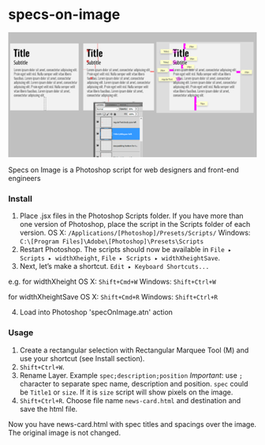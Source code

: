 # specs-on-image

<img src="description.png" title="specs on image">

Specs on Image is a Photoshop script for web designers and front-end engineers

### Install
1. Place .jsx files in the Photoshop Scripts folder. If you have more than one version of Photoshop, place the script in the Scripts folder of each version.
OS X: `/Applications/[Photoshop]/Presets/Scripts/`
Windows: `C:\[Program Files]\Adobe\[Photoshop]\Presets\Scripts`
2. Restart Photoshop. The scripts should now be available in 
`File ▸ Scripts ▸ widthXheight`,
`File ▸ Scripts ▸ widthXheightSave`.
3. Next, let’s make a shortcut. `Edit ▸ Keyboard Shortcuts...`

e.g.
for widthXheight
OS X: `Shift+Cmd+W`
Windows: `Shift+Ctrl+W`

for widthXheightSave
OS X: `Shift+Cmd+R`
Windows: `Shift+Ctrl+R`

4. Load into Photoshop 'specOnImage.atn' action

### Usage

1. Create a rectangular selection with Rectangular Marquee Tool (M) and use your shortcut (see Install section).
2. `Shift+Ctrl+W`.
3. Rename Layer. Example `spec;description;position` *Important*: use `;` character to separate spec name, description and position. `spec` could be `Title1` or `size`. If it is `size` script will show pixels on the image.
4. `Shift+Ctrl+R`. Choose file name `news-card.html` and destination and save the html file. 

Now you have news-card.html with spec titles and spacings over the image. The original image is not changed.
